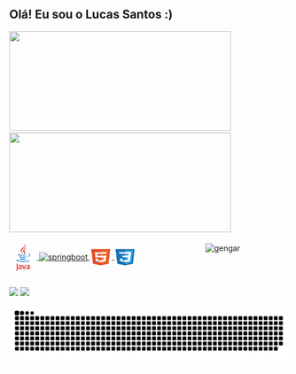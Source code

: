 ## Olá! Eu sou o Lucas Santos :)
<div>
  <a href="https://github.com/lusca44">
  <img height="180em" width="400em" src="https://github-readme-stats.vercel.app/api?username=lusca44&show_icons=true&theme=shades-of-purple&include_all_commits=true&count_private=true"/>
  <img height="180em" width="400em" src="https://github-readme-stats.vercel.app/api/top-langs/?username=lusca44&layout=compact&langs_count=7&theme=shades-of-purple"/>
</div>
  
<div style="display: inline_block"><br>
  <img align="center" alt="Java"  width="50" src="https://raw.githubusercontent.com/devicons/devicon/9f4f5cdb393299a81125eb5127929ea7bfe42889/icons/java/java-original-wordmark.svg">
  <img align="center" alt="springboot" width="38" src="https://img.icons8.com/color/48/000000/spring-logo.png">
  <img align="center" alt="HTML" height="30" width="40" src="https://raw.githubusercontent.com/devicons/devicon/master/icons/html5/html5-original.svg">
    <img align="center" alt="CSS" height="30" width="40" src="https://raw.githubusercontent.com/devicons/devicon/master/icons/css3/css3-original.svg">
      
  <img align="right" width="150px" alt="gengar" src="https://cdn.discordapp.com/attachments/875584495137484810/875584521561600020/ezgif.com-gif-maker.gif">
</div>
  
   ##
  
 <div> 
  <a href = "mailto:lucasssrodrigues1@gmail.com"><img src="https://img.shields.io/badge/-Gmail-%23333?style=for-the-badge&logo=gmail&logoColor=white" target="_blank"></a>
  <a href="https://www.linkedin.com/in/lusca44" target="_blank"><img src="https://img.shields.io/badge/-LinkedIn-%230077B5?style=for-the-badge&logo=linkedin&logoColor=white" target="_blank"></a> 
 
 ![Snake animation](https://github.com/Lusca44/Lusca44/blob/output/github-contribution-grid-snake.svg)
 
</div>
  
